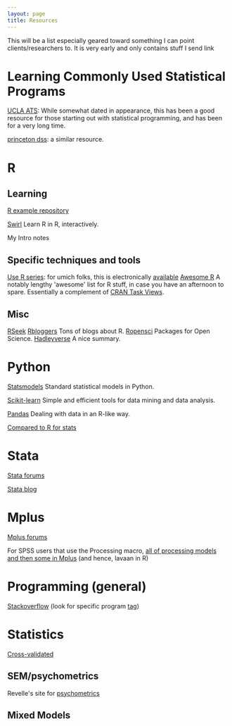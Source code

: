 ```yaml
---
layout: page
title: Resources
---
```


This will be a list especially geared toward something I can point clients/researchers to.  It is very early and only contains stuff I send link


# Learning Commonly Used Statistical Programs

[UCLA ATS](http://www.ats.ucla.edu/stat/): While somewhat dated in appearance, this has been a good resource for those starting out with statistical programming, and has been for a very long time.

[princeton dss](http://libguides.princeton.edu/dss): a similar resource.

# R

## Learning
[R example repository](http://www.uni-kiel.de/psychologie/rexrepos/)

[Swirl](http://swirlstats.com/) Learn R in R, interactively.

My Intro notes

## Specific techniques and tools

[Use R series](http://www.springer.com/series/6991): for umich folks, this is electronically [available](http://mirlyn.lib.umich.edu/Search/Home?lookfor=%22%20Use%20R!%22&type=series)
[Awesome R](https://github.com/qinwf/awesome-R) A notably lengthy 'awesome' list for R stuff, in case you have an afternoon to spare.  Essentially a complement of [CRAN Task Views](https://cran.r-project.org/web/views/).

## Misc

[RSeek](http://rseek.org/)
[Rbloggers](http://www.r-bloggers.com/)  Tons of blogs about R.
[Ropensci](https://ropensci.org/) Packages for Open Science.
[Hadleyverse](http://barryrowlingson.github.io/hadleyverse/) A nice summary.




# Python

[Statsmodels](http://www.statsmodels.org/stable/index.html) Standard statistical models in Python.

[Scikit-learn](http://scikit-learn.org/stable/)  Simple and efficient tools for data mining and data analysis.

[Pandas](http://pandas.pydata.org/) Dealing with data in an R-like way.

[Compared to R for stats](http://www.kdnuggets.com/2015/05/r-vs-python-data-science.html)


# Stata
[Stata forums](http://www.statalist.org/forums)

[Stata blog](http://blog.stata.com/)

# Mplus
[Mplus forums](https://www.statmodel.com/cgi-bin/discus/discus.cgi)

For SPSS users that use the Processing macro, [all of processing models and then some in Mplus](http://offbeat.group.shef.ac.uk/FIO/mplusmedmod.htm ) (and hence, lavaan in R)


# Programming (general)
[Stackoverflow](http://stackoverflow.com/) (look for specific program [tag](http://stackoverflow.com/tags))

# Statistics
[Cross-validated](http://stats.stackexchange.com/)

## SEM/psychometrics
Revelle's site for [psychometrics](http://www.personality-project.org/r/book/)

## Mixed Models